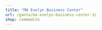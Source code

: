 ```yaml
---
title: "MA Evelyn Business Center"
url: /ganta/ma-evelyn-business-center-3/
shop: commodité
---
```

